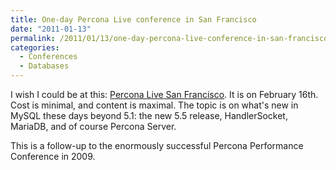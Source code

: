 ```yaml
---
title: One-day Percona Live conference in San Francisco
date: "2011-01-13"
permalink: /2011/01/13/one-day-percona-live-conference-in-san-francisco/
categories:
  - Conferences
  - Databases
---
```

I wish I could be at this: [Percona Live San Francisco][1]. It is on February 16th. Cost is minimal, and content is maximal. The topic is on what's new in MySQL these days beyond 5.1: the new 5.5 release, HandlerSocket, MariaDB, and of course Percona Server.

This is a follow-up to the enormously successful Percona Performance Conference in 2009.

 [1]: http://www.percona.com/events/percona-live-san-francisco-2011/
